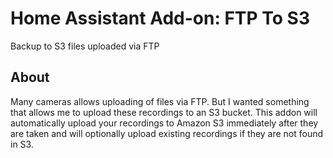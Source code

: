 # Home Assistant Add-on: FTP To S3

Backup to S3 files uploaded via FTP

## About

Many cameras allows uploading of files via FTP. But I wanted something that allows me to upload these recordings to an S3 bucket.
This addon will automatically upload your recordings to Amazon S3 immediately after they are taken and will optionally upload existing recordings if they are not found in S3.

